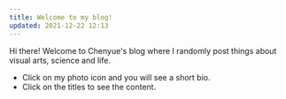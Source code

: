 ```yaml
---
title: Welcome to my blog!
updated: 2021-12-22 12:13
---
```


Hi there! Welcome to Chenyue's blog where I randomly post things about visual arts, science and life. 
* Click on my photo icon and you will see a short bio. 
* Click on the titles to see the content.